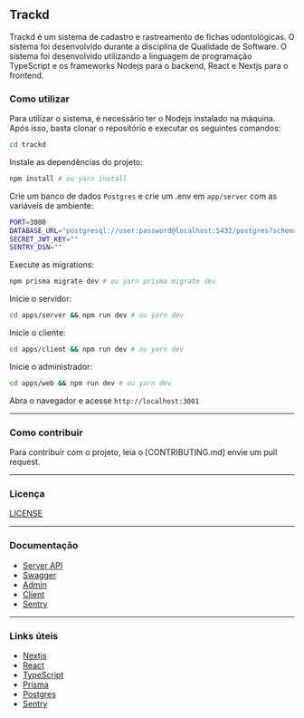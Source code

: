 ## Trackd

Trackd é um sistema de cadastro e rastreamento de fichas odontológicas. O sistema foi desenvolvido durante a disciplina de Qualidade de Software. O sistema foi desenvolvido utilizando a linguagem de programação TypeScript e os frameworks Nodejs para o backend, React e Nextjs para o frontend.

### Como utilizar

Para utilizar o sistema, é necessário ter o Nodejs instalado na máquina. Após isso, basta clonar o repositório e executar os seguintes comandos:

```bash
cd trackd
```

Instale as dependências do projeto:

```bash
npm install # ou yarn install
```

Crie um banco de dados `Postgres` e crie um .env em `app/server` com as variáveis de ambiente:

```bash
PORT=3000
DATABASE_URL="postgresql://user:password@localhost:5432/postgres?schema=public"
SECRET_JWT_KEY=""
SENTRY_DSN=""
```

Execute as migrations:

```bash
npm prisma migrate dev # ou yarn prisma migrate dev
```

Inicie o servidor:

```bash
cd apps/server && npm run dev # ou yarn dev
```

Inicie o cliente:

```bash
cd apps/client && npm run dev # ou yarn dev
```

Inicie o administrador:

```bash
cd apps/web && npm run dev # ou yarn dev
```

Abra o navegador e acesse `http://localhost:3001`

---

### Como contribuir

Para contribuir com o projeto, leia o [CONTRIBUTING.md] envie um pull request.

---

### Licença
[LICENSE](LICENSE.md)

---

### Documentação

- [Server API](https://trackrow.herokuapp.com/)
- [Swagger](https://trackrow.herokuapp.com/documentation/static/index.html#/)
- [Admin](https://trackrow.vercel.app/)
- [Client](https://trackd.vercel.app/)
- [Sentry](https://sentry.io/)

---

### Links úteis

- [Nextjs](https://nextjs.org/)
- [React](https://reactjs.org/)
- [TypeScript](https://www.typescriptlang.org/)
- [Prisma](https://www.prisma.io/)
- [Postgres](https://www.postgresql.org/)
- [Sentry](https://sentry.io/welcome/)
